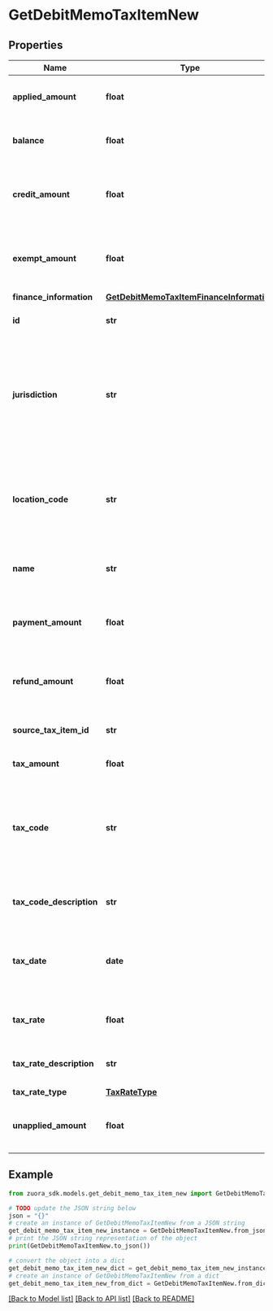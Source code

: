 # GetDebitMemoTaxItemNew


## Properties

Name | Type | Description | Notes
------------ | ------------- | ------------- | -------------
**applied_amount** | **float** | The applied amount of the taxation item.  | [optional] 
**balance** | **float** | The balance of the taxation item. | [optional] 
**credit_amount** | **float** | The amount of credit memos applied to the debit memo.   | [optional] 
**exempt_amount** | **float** | The calculated tax amount excluded due to the exemption.  | [optional] 
**finance_information** | [**GetDebitMemoTaxItemFinanceInformation**](GetDebitMemoTaxItemFinanceInformation.md) |  | [optional] 
**id** | **str** | The ID of the taxation item.  | [optional] 
**jurisdiction** | **str** | The jurisdiction that applies the tax or VAT. This value is typically a state, province, county, or city.  | [optional] 
**location_code** | **str** | The identifier for the location based on the value of the &#x60;taxCode&#x60; field.  | [optional] 
**name** | **str** | The name of the taxation item.  | [optional] 
**payment_amount** | **float** | The amount of payments applied to the debit memo.   | [optional] 
**refund_amount** | **float** | The amount of the refund on the taxation item.  | [optional] 
**source_tax_item_id** | **str** | The ID of the source taxation item.  | [optional] 
**tax_amount** | **float** | The amount of taxation.  | [optional] 
**tax_code** | **str** | The tax code identifies which tax rules and tax rates to apply to a specific debit memo.  | [optional] 
**tax_code_description** | **str** | The description of the tax code.  | [optional] 
**tax_date** | **date** | The date that the tax is applied to the debit memo, in &#x60;yyyy-mm-dd&#x60; format.  | [optional] 
**tax_rate** | **float** | The tax rate applied to the debit memo.  | [optional] 
**tax_rate_description** | **str** | The description of the tax rate.  | [optional] 
**tax_rate_type** | [**TaxRateType**](TaxRateType.md) |  | [optional] 
**unapplied_amount** | **float** | The unapplied amount of the taxation item.  | [optional] 

## Example

```python
from zuora_sdk.models.get_debit_memo_tax_item_new import GetDebitMemoTaxItemNew

# TODO update the JSON string below
json = "{}"
# create an instance of GetDebitMemoTaxItemNew from a JSON string
get_debit_memo_tax_item_new_instance = GetDebitMemoTaxItemNew.from_json(json)
# print the JSON string representation of the object
print(GetDebitMemoTaxItemNew.to_json())

# convert the object into a dict
get_debit_memo_tax_item_new_dict = get_debit_memo_tax_item_new_instance.to_dict()
# create an instance of GetDebitMemoTaxItemNew from a dict
get_debit_memo_tax_item_new_from_dict = GetDebitMemoTaxItemNew.from_dict(get_debit_memo_tax_item_new_dict)
```
[[Back to Model list]](../README.md#documentation-for-models) [[Back to API list]](../README.md#documentation-for-api-endpoints) [[Back to README]](../README.md)


